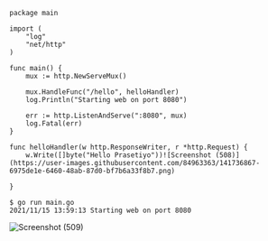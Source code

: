 ``` golang
package main

import (
	"log"
	"net/http"
)

func main() {
	mux := http.NewServeMux()

	mux.HandleFunc("/hello", helloHandler)
	log.Println("Starting web on port 8080")

	err := http.ListenAndServe(":8080", mux)
	log.Fatal(err)
}

func helloHandler(w http.ResponseWriter, r *http.Request) {
	w.Write([]byte("Hello Prasetiyo"))![Screenshot (508)](https://user-images.githubusercontent.com/84963363/141736867-6975de1e-6460-48ab-87d0-bf7b6a33f8b7.png)

}
```

```
$ go run main.go
2021/11/15 13:59:13 Starting web on port 8080
```

![Screenshot (509)](https://user-images.githubusercontent.com/84963363/141736987-e0d02f2a-ffd0-4434-b11d-fc5e35f99e81.png)

